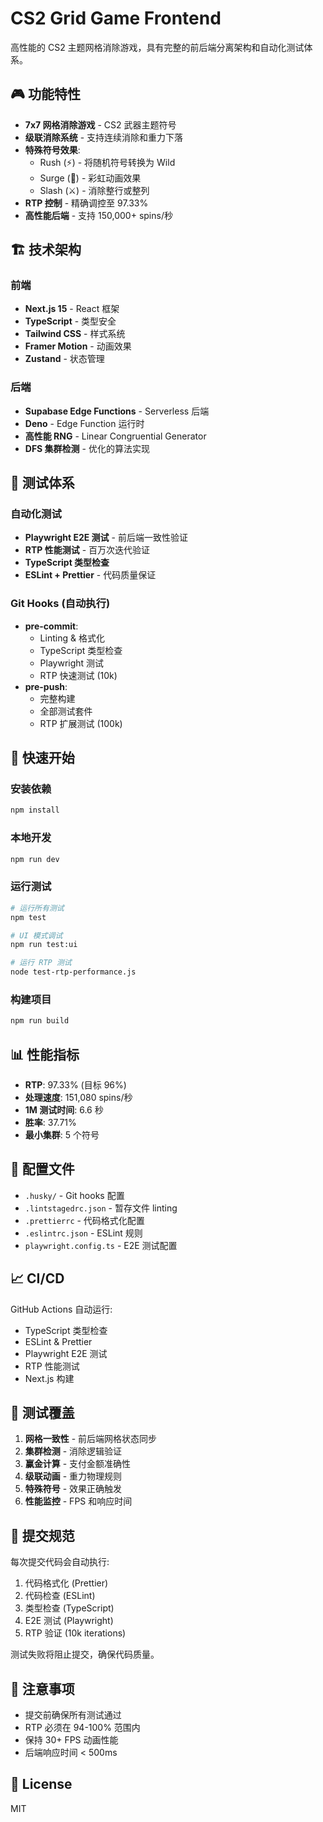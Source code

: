 # CS2 Grid Game Frontend

高性能的 CS2 主题网格消除游戏，具有完整的前后端分离架构和自动化测试体系。

## 🎮 功能特性

- **7x7 网格消除游戏** - CS2 武器主题符号
- **级联消除系统** - 支持连续消除和重力下落
- **特殊符号效果**:
  - Rush (⚡) - 将随机符号转换为 Wild
  - Surge (🌈) - 彩虹动画效果
  - Slash (⚔️) - 消除整行或整列
- **RTP 控制** - 精确调控至 97.33%
- **高性能后端** - 支持 150,000+ spins/秒

## 🏗️ 技术架构

### 前端

- **Next.js 15** - React 框架
- **TypeScript** - 类型安全
- **Tailwind CSS** - 样式系统
- **Framer Motion** - 动画效果
- **Zustand** - 状态管理

### 后端

- **Supabase Edge Functions** - Serverless 后端
- **Deno** - Edge Function 运行时
- **高性能 RNG** - Linear Congruential Generator
- **DFS 集群检测** - 优化的算法实现

## 🧪 测试体系

### 自动化测试

- **Playwright E2E 测试** - 前后端一致性验证
- **RTP 性能测试** - 百万次迭代验证
- **TypeScript 类型检查**
- **ESLint + Prettier** - 代码质量保证

### Git Hooks (自动执行)

- **pre-commit**:
  - Linting & 格式化
  - TypeScript 类型检查
  - Playwright 测试
  - RTP 快速测试 (10k)
- **pre-push**:
  - 完整构建
  - 全部测试套件
  - RTP 扩展测试 (100k)

## 🚀 快速开始

### 安装依赖

```bash
npm install
```

### 本地开发

```bash
npm run dev
```

### 运行测试

```bash
# 运行所有测试
npm test

# UI 模式调试
npm run test:ui

# 运行 RTP 测试
node test-rtp-performance.js
```

### 构建项目

```bash
npm run build
```

## 📊 性能指标

- **RTP**: 97.33% (目标 96%)
- **处理速度**: 151,080 spins/秒
- **1M 测试时间**: 6.6 秒
- **胜率**: 37.71%
- **最小集群**: 5 个符号

## 🔧 配置文件

- `.husky/` - Git hooks 配置
- `.lintstagedrc.json` - 暂存文件 linting
- `.prettierrc` - 代码格式化配置
- `.eslintrc.json` - ESLint 规则
- `playwright.config.ts` - E2E 测试配置

## 📈 CI/CD

GitHub Actions 自动运行:

- TypeScript 类型检查
- ESLint & Prettier
- Playwright E2E 测试
- RTP 性能测试
- Next.js 构建

## 🎯 测试覆盖

1. **网格一致性** - 前后端网格状态同步
2. **集群检测** - 消除逻辑验证
3. **赢金计算** - 支付金额准确性
4. **级联动画** - 重力物理规则
5. **特殊符号** - 效果正确触发
6. **性能监控** - FPS 和响应时间

## 📝 提交规范

每次提交代码会自动执行:

1. 代码格式化 (Prettier)
2. 代码检查 (ESLint)
3. 类型检查 (TypeScript)
4. E2E 测试 (Playwright)
5. RTP 验证 (10k iterations)

测试失败将阻止提交，确保代码质量。

## 🚨 注意事项

- 提交前确保所有测试通过
- RTP 必须在 94-100% 范围内
- 保持 30+ FPS 动画性能
- 后端响应时间 < 500ms

## 📄 License

MIT
